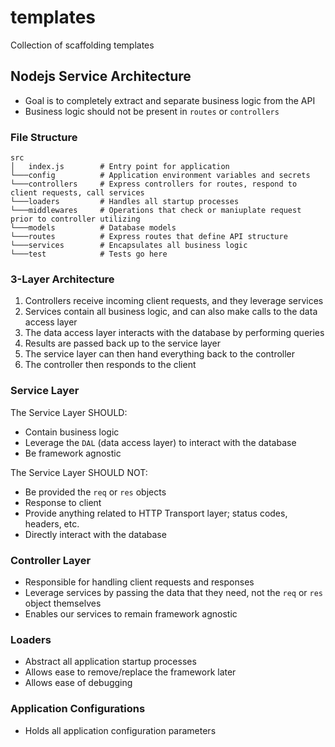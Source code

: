 # templates

Collection of scaffolding templates

## Nodejs Service Architecture

- Goal is to completely extract and separate business logic from the API
- Business logic should not be present in `routes` or `controllers`

### File Structure

```
src
│   index.js        # Entry point for application
└───config          # Application environment variables and secrets
└───controllers     # Express controllers for routes, respond to client requests, call services
└───loaders         # Handles all startup processes
└───middlewares     # Operations that check or maniuplate request prior to controller utilizing
└───models          # Database models
└───routes          # Express routes that define API structure
└───services        # Encapsulates all business logic
└───test            # Tests go here
```

### 3-Layer Architecture

1. Controllers receive incoming client requests, and they leverage services
2. Services contain all business logic, and can also make calls to the data access layer
3. The data access layer interacts with the database by performing queries
4. Results are passed back up to the service layer
5. The service layer can then hand everything back to the controller
6. The controller then responds to the client

### Service Layer

The Service Layer SHOULD:

- Contain business logic
- Leverage the `DAL` (data access layer) to interact with the database
- Be framework agnostic

The Service Layer SHOULD NOT:

- Be provided the `req` or `res` objects
- Response to client
- Provide anything related to HTTP Transport layer; status codes, headers, etc.
- Directly interact with the database

### Controller Layer

- Responsible for handling client requests and responses
- Leverage services by passing the data that they need, not the `req` or `res` object themselves
- Enables our services to remain framework agnostic

### Loaders

- Abstract all application startup processes
- Allows ease to remove/replace the framework later
- Allows ease of debugging

### Application Configurations

- Holds all application configuration parameters

